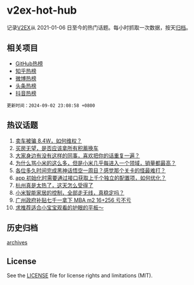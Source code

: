 # v2ex-hot-hub

 记录[V2EX](https://www.v2ex.com/)从 2021-01-06 日至今的热门话题。每小时抓取一次数据，按天[归档](archives)。
 
 ## 相关项目

- [GitHub热榜](https://github.com/lonnyzhang423/github-hot-hub)
- [知乎热榜](https://github.com/lonnyzhang423/zhihu-hot-hub)
- [微博热榜](https://github.com/lonnyzhang423/weibo-hot-hub)
- [头条热榜](https://github.com/lonnyzhang423/toutiao-hot-hub)
- [抖音热榜](https://github.com/lonnyzhang423/douyin-hot-hub)


 `更新时间：2024-09-02 23:08:58 +0800`

## 热议话题

1. [卖车被骗 8.4W，如何维权？](https://www.v2ex.com/t/1069549)
1. [买房无望，是否应该拿所有积蓄换车](https://www.v2ex.com/t/1069615)
1. [大家身边有没有这样的同事，喜欢把你的话重复一遍？](https://www.v2ex.com/t/1069513)
1. [为什么骂小米的这么多，但是小米几乎每进入一个领域，销量都最高？](https://www.v2ex.com/t/1069554)
1. [各位多久时间完成黑神话悟空一周目？感觉那个关卡的怪最难打？](https://www.v2ex.com/t/1069536)
1. [app 初始化时需要通过接口获取上千个独立的配置项，如何优化？](https://www.v2ex.com/t/1069523)
1. [杭州真是太热了，这天怎么受得了](https://www.v2ex.com/t/1069609)
1. [小米智能家居的控制，全部走无线，真稳定吗？](https://www.v2ex.com/t/1069561)
1. [广州政府补贴七千一拿下 MBA m2 16+256 亏不亏](https://www.v2ex.com/t/1069482)
1. [求推荐适合小宝宝观看的护眼的平板～](https://www.v2ex.com/t/1069500)

## 历史归档

[archives](archives)

## License

See the [LICENSE](LICENSE) file for license rights and limitations (MIT).
